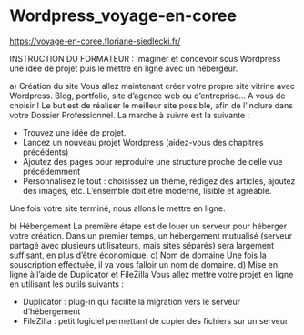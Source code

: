 # Wordpress_voyage-en-coree
https://voyage-en-coree.floriane-siedlecki.fr/

INSTRUCTION DU FORMATEUR :
Imaginer et concevoir sous Wordpress une idée de projet puis le mettre en ligne avec un hébergeur.

a) Création du site
Vous allez maintenant créer votre propre site vitrine avec Wordpress. Blog, portfolio, site d’agence web ou d’entreprise... A vous de choisir ! Le but est de réaliser le meilleur site possible, afin de l’inclure dans votre Dossier Professionnel.
La marche à suivre est la suivante :
- Trouvez une idée de projet.
- Lancez un nouveau projet Wordpress (aidez-vous des chapitres précédents)
- Ajoutez des pages pour reproduire une structure proche de celle vue précédemment 
- Personnalisez le tout : choisissez un thème, rédigez des articles, ajoutez des images, etc. L’ensemble doit être moderne, lisible et agréable.

Une fois votre site terminé, nous allons le mettre en ligne.

b) Hébergement
La première étape est de louer un serveur pour héberger votre création.
Dans un premier temps, un hébergement mutualisé (serveur partagé avec plusieurs utilisateurs, mais sites séparés) sera largement suffisant, en plus d’être économique.
c) Nom de domaine
Une fois la souscription effectuée, il va vous falloir un nom de domaine.
d) Mise en ligne à l’aide de Duplicator et FileZilla
Vous allez mettre votre projet en ligne en utilisant les outils suivants :
- Duplicator : plug-in qui facilite la migration vers le serveur d’hébergement
- FileZilla : petit logiciel permettant de copier des fichiers sur un serveur
